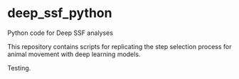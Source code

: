 # deep_ssf_python
Python code for Deep SSF analyses

This repository contains scripts for replicating the step selection process for animal movement with deep learning models.


Testing.